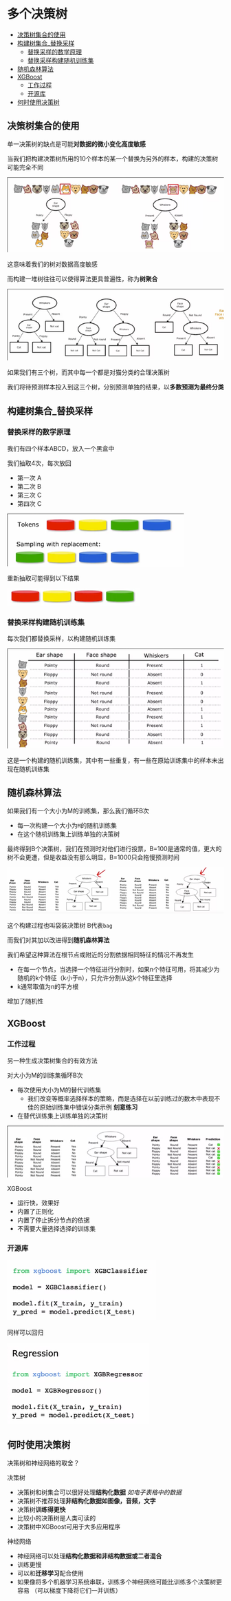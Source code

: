 # 多个决策树
 
* [决策树集合的使用](#决策树集合的使用)
* [构建树集合_替换采样](#构建树集合_替换采样)
  * [替换采样的数学原理](#替换采样的数学原理)
  * [替换采样构建随机训练集](#替换采样构建随机训练集)
* [随机森林算法](#随机森林算法)
* [XGBoost](#XGBoost)
  * [工作过程](#工作过程)
  * [开源库](#开源库)
* [何时使用决策树](#何时使用决策树)

## 决策树集合的使用

单一决策树的缺点是可能**对数据的微小变化高度敏感**

当我们把构建决策树所用的10个样本的某一个替换为另外的样本，构建的决策树可能完全不同

![](img/e9c5dbdb.png)

这意味着我们的树对数据高度敏感

而构建一堆树往往可以使得算法更具普遍性，称为**树聚合**

![](img/00ae4fa7.png)

如果我们有三个树，而其中每一个都是对猫分类的合理决策树

我们将待预测样本投入到这三个树，分别预测单独的结果，以**多数预测为最终分类**

## 构建树集合_替换采样

### 替换采样的数学原理

我们有四个样本ABCD，放入一个黑盒中

我们抽取4次，每次放回

* 第一次 A
* 第二次 B
* 第三次 C
* 第四次 C

![](img/4e54117b.png)

重新抽取可能得到以下结果

![](img/b446348f.png)

### 替换采样构建随机训练集

每次我们都替换采样，以构建随机训练集

![](img/ce3f143d.png)

这是一个构建的随机训练集，其中有一些重复，有一些在原始训练集中的样本未出现在随机训练集

## 随机森林算法

如果我们有一个大小为M的训练集，那么我们循环B次

* 每一次构建一个大小为`M`的随机训练集
* 在这个随机训练集上训练单独的决策树

最终得到B个决策树，我们在预测时对他们进行投票，B=100是通常的值，更大的树不会更遭，但是收益没有那么明显，B=1000只会拖慢预测时间

![](img/373be732.png)

这个构建过程也叫袋装决策树 B代表`bag`

而我们对其加以改进得到**随机森林算法**

我们希望这种算法在根节点或附近的分割依据相同特征的情况不再发生

* 在每一个节点，当选择一个特征进行分割时，如果n个特征可用，将其减少为随机的k个特征（k小于n），只允许分割从这k个特征里选择
* k通常取值为n的平方根

增加了随机性

## XGBoost

### 工作过程

另一种生成决策树集合的有效方法

对大小为M的训练集循环B次

* 每次使用大小为M的替代训练集
    * 我们改变等概率选择样本的策略，而是选择在以前训练过的数木中表现不佳的原始训练集中错误分类示例 **刻意练习**
* 在替代训练集上训练单独的决策树

![](img/13022506.png)

XGBoost 

* 运行快，效果好
* 内置了正则化
* 内置了停止拆分节点的依据
* 不需要大量选择选择的训练集

### 开源库

![](img/f0eabaa0.png)

同样可以回归

![](img/e1ca0421.png)

## 何时使用决策树

决策树和神经网络的取舍？

决策树

* 决策树和树集合可以很好处理**结构化数据** *如电子表格中的数据*
* 决策树不推荐处理**非结构化数据如图像，音频，文字**
* 决策树**训练得更快**
* 比较小的决策树是人类可读的
* 决策树中XGBoost可用于大多应用程序

神经网络

* 神经网络可以处理**结构化数据和非结构数据或二者混合**
* 训练更慢
* 可以和**迁移学习**配合使用
* 如果像将多个机器学习系统串联，训练多个神经网络可能比训练多个决策树更容易 （可以梯度下降将它们一并训练）
